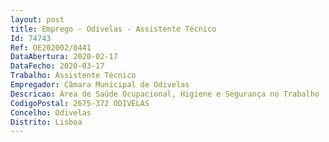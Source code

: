 ```yaml
--- 
layout: post
title: Emprego - Odivelas - Assistente Técnico
Id: 74743
Ref: OE202002/0441
DataAbertura: 2020-02-17
DataFecho: 2020-03-17
Trabalho: Assistente Técnico
Empregador: Câmara Municipal de Odivelas
Descricao: Área de Saúde Ocupacional, Higiene e Segurança no Trabalho   assegurar a prestação de serviços de medicina ocupacional, nomeadamente toda a logística de marcação de exames complementares de diagnóstico e consultas.
CodigoPostal: 2675-372 ODIVELAS
Concelho: Odivelas
Distrito: Lisboa
--- 
```

